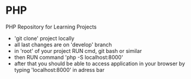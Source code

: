 # PHP
PHP Repository for Learning Projects

- 'git clone' project locally
- all last changes are on 'develop' branch
- in 'root' of your project RUN cmd, git bash or similar
- then RUN command 'php -S localhost:8000'
- after that you should be able to access application in your browser by typing 'localhost:8000' in adress bar
